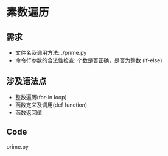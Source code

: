 # 素数遍历

## 需求

- 文件名及调用方法: ./prime.py <n>
- 命令行参数的合法性检查: 个数是否正确，是否为整数 (if-else)

## 涉及语法点

- 整数遍历(for-in loop)
- 函数定义及调用(def function)
- 函数返回值

## Code

prime.py
